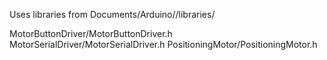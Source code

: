 Uses libraries from Documents/Arduino//libraries/

MotorButtonDriver/MotorButtonDriver.h
MotorSerialDriver/MotorSerialDriver.h
PositioningMotor/PositioningMotor.h